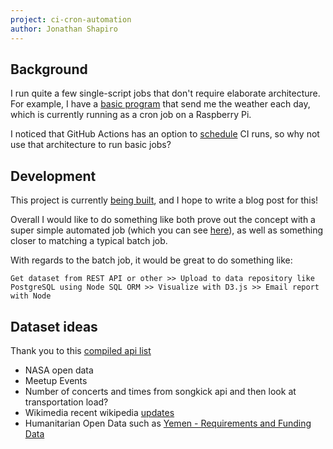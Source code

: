 ```yaml
---
project: ci-cron-automation
author: Jonathan Shapiro
---
```


## Background
I run quite a few single-script jobs that don't require elaborate architecture. For example, I have a [basic program](https://github.com/shapiroj18/weather-app) that send me the weather each day, which is currently running as a cron job on a Raspberry Pi.

I noticed that GitHub Actions has an option to [schedule](https://docs.github.com/en/actions/learn-github-actions/events-that-trigger-workflows#schedule) CI runs, so why not use that architecture to run basic jobs?

## Development
This project is currently [being built](https://github.com/shapiroj18/gh-cron-automation), and I hope to write a blog post for this!

Overall I would like to do something like both prove out the concept with a super simple automated job (which you can see [here](https://github.com/shapiroj18/gh-cron-automation/blob/main/.github/workflows/scheduled-test-time.yml)), as well as something closer to matching a typical batch job.

With regards to the batch job, it would be great to do something like:
```
Get dataset from REST API or other >> Upload to data repository like PostgreSQL using Node SQL ORM >> Visualize with D3.js >> Email report with Node
```

## Dataset ideas

Thank you to this [compiled api list](https://github.com/public-apis/public-apis#music)

* NASA open data
* Meetup Events
* Number of concerts and times from songkick api and then look at transportation load?
* Wikimedia recent wikipedia [updates](https://meta.wikimedia.org/wiki/IRC/Channels#Recent_changes)
* Humanitarian Open Data such as [Yemen - Requirements and Funding Data](https://data.humdata.org/dataset/fts-requirements-and-funding-data-for-yemen)

